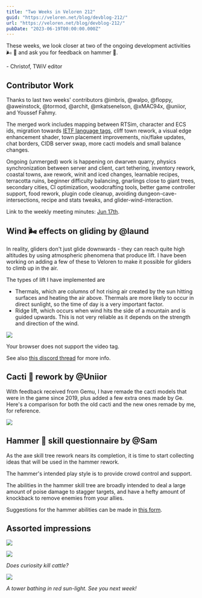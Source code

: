 ```yaml
---
title: "Two Weeks in Veloren 212"
guid: "https://veloren.net/blog/devblog-212/"
url: "https://veloren.net/blog/devblog-212/"
pubDate: "2023-06-19T00:00:00.000Z"
---
```


These weeks, we look closer at two of the ongoing development activities 🌬️ 🌵 and ask you for feedback on hammer 🔨.

\- Christof, TWiV editor

## Contributor Work

Thanks to last two weeks' contributors @imbris, @walpo, @floppy, @aweinstock, @tormod, @archit, @mkatsenelson, @xMAC94x, @uniior, and Youssef Fahmy.

The merged work includes mapping between RTSim, character and ECS ids, migration towards [IETF language tags](https://en.wikipedia.org/wiki/IETF_language_tag), cliff town rework, a visual edge enhancement shader, town placement improvements, nix/flake updates, chat borders, CIDB server swap, more cacti models and small balance changes.

Ongoing (unmerged) work is happening on dwarven quarry, physics synchronization between server and client, cart tethering, inventory rework, coastal towns, axe rework, winit and iced changes, learnable recipes, terracotta ruins, beginner difficulty balancing, gnarlings close to giant trees, secondary cities, CI optimization, woodcrafting tools, better game controller support, food rework, plugin code cleanup, avoiding dungeon-cave-intersections, recipe and stats tweaks, and glider-wind-interaction.

Link to the weekly meeting minutes: [Jun 17th](https://hackmd.io/@veloren/H1Vygzjvn).

## Wind 🌬️ effects on gliding by @laund

In reality, gliders don't just glide downwards - they can reach quite high altitudes by using atmospheric phenomena that produce lift. I have been working on adding a few of these to Veloren to make it possible for gliders to climb up in the air.

The types of lift I have implemented are

- Thermals, which are columns of hot rising air created by the sun hitting surfaces and heating the air above. Thermals are more likely to occur in direct sunlight, so the time of day is a very important factor.
- Ridge lift, which occurs when wind hits the side of a mountain and is guided upwards. This is not very reliable as it depends on the strength and direction of the wind.

![](https://s3.eu-central-2.wasabisys.com/veloren-blog/cdn/851517587337773056/1118647080102154310/image.png)

Your browser does not support the video tag.

See also [this discord thread](https://discord.com/channels/449602562165833758/851517587337773056/1118647080370569266) for more info.

## Cacti 🌵 rework by @Uniior

With feedback received from Gemu, I have remade the cacti models that were in the game since 2019, plus added a few extra ones made by Ge. Here's a comparison for both the old cacti and the new ones remade by me, for reference.

![](https://s3.eu-central-2.wasabisys.com/veloren-blog/cdn/597826574095613962/1120167859478331564/cacti_oldvsnew.png)

## Hammer 🔨 skill questionnaire by @Sam

As the axe skill tree rework nears its completion, it is time to start collecting ideas that will be used in the hammer rework.

The hammer's intended play style is to provide crowd control and support.

The abilities in the hammer skill tree are broadly intended to deal a large amount of poise damage to stagger targets, and have a hefty amount of knockback to remove enemies from your allies.

Suggestions for the hammer abilities can be made in [this form](https://docs.google.com/forms/d/1nydiL6QnG73CxzE8LU2u19aeYRhz5VxdOynY27JdqHQ).

## Assorted impressions

![](https://conduit.koesters.xyz/_matrix/media/v3/download/conduit.rs/U6aSyNBcHj91QK6qODhCpvFz12iDbWo9)

![](https://s3.eu-central-2.wasabisys.com/veloren-blog/cdn/523568428905398283/1118809526276210729/image.png)

_Does curiosity kill cattle?_

![](https://s3.eu-central-2.wasabisys.com/veloren-blog/cdn/634860358623821835/1119043923634036736/image.png)

_A tower bathing in red sun-light. See you next week!_
